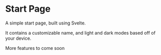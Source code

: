 # Start Page

A simple start page, built using Svelte.  

It contains a customizable name, and light and dark modes based off of your device.

More features to come soon


